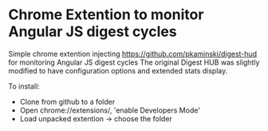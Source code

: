# Chrome Extention to monitor Angular JS digest cycles

Simple chrome extention injecting https://github.com/pkaminski/digest-hud for monitoring Angular JS digest cycles
The original Digest HUB was slightly modified to have configuration options and extended stats display.

To install:
- Clone from github to a folder
- Open chrome://extensions/, 'enable Developers Mode'
- Load unpacked extention -> choose the folder